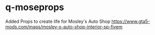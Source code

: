 # q-moseprops
Added Props to create life for Mosley's Auto Shop https://www.gta5-mods.com/maps/mosley-s-auto-shop-interior-sp-fivem

